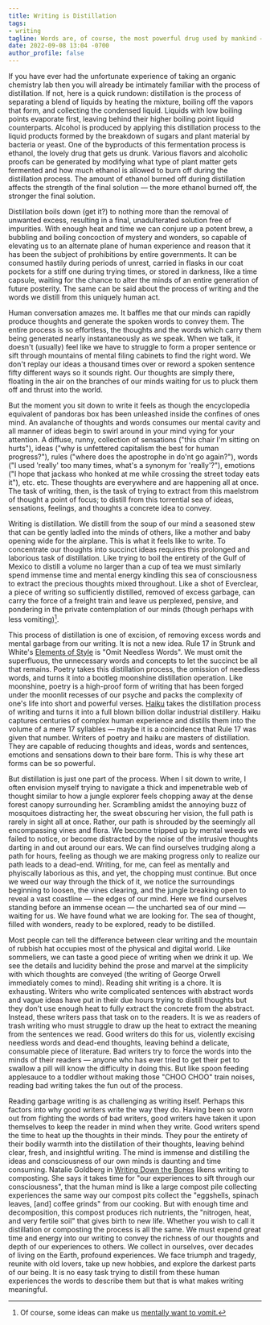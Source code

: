 ```yaml
---
title: Writing is Distillation
tags:
- writing
tagline: Words are, of course, the most powerful drug used by mankind — Rudyard Kipling
date: 2022-09-08 13:04 -0700
author_profile: false
---
```

If you have ever had the unfortunate experience of taking an organic chemistry lab then you will already be intimately familiar with the process of distillation. If not, here is a quick rundown: distillation is the process of separating a blend of liquids by heating the mixture, boiling off the vapors that form, and collecting the condensed liquid. Liquids with low boiling points evaporate first, leaving behind their higher boiling point liquid counterparts. Alcohol is produced by applying this distillation process to the liquid products formed by the breakdown of sugars and plant material by bacteria or yeast. One of the byproducts of this fermentation process is ethanol, the lovely drug that gets us drunk. Various flavors and alcoholic proofs can be generated by modifying what type of plant matter gets fermented and how much ethanol is allowed to burn off during the distillation process. The amount of ethanol burned off during distillation affects the strength of the final solution — the more ethanol burned off, the stronger the final solution. 

Distillation boils down (get it?) to nothing more than the removal of unwanted excess, resulting in a final, unadulterated solution free of impurities. With enough heat and time we can conjure up a potent brew, a bubbling and boiling concoction of mystery and wonders, so capable of elevating us to an alternate plane of human experience and reason that it has been the subject of prohibitions by entire governments. It can be consumed hastily during periods of unrest, carried in flasks in our coat pockets for a stiff one during trying times, or stored in darkness, like a time capsule, waiting for the chance to alter the minds of an entire generation of future posterity. The same can be said about the process of writing and the words we distill from this uniquely human act.

Human conversation amazes me. It baffles me that our minds can rapidly produce thoughts and generate the spoken words to convey them. The entire process is so effortless, the thoughts and the words which carry them being generated nearly instantaneously as we speak. When we talk, it doesn't (usually) feel like we have to struggle to form a proper sentence or sift through mountains of mental filing cabinets to find the right word. We don't replay our ideas a thousand times over or reword a spoken sentence fifty different ways so it sounds right. Our thoughts are simply there, floating in the air on the branches of our minds waiting for us to pluck them off and thrust into the world.  

But the moment you sit down to write it feels as though the encyclopedia equivalent of pandoras box has been unleashed inside the confines of ones mind. An avalanche of thoughts and words consumes our mental cavity and all manner of ideas begin to swirl around in your mind vying for your attention. A diffuse, runny, collection of sensations ("this chair I'm sitting on hurts"), ideas ("why is unfettered capitalism the best for human progress?"), rules ("where does the apostrophe in do'nt go again?"), words ("I used 'really' too many times, what's a synonym for 'really'?"), emotions ("I hope that jackass who honked at me while crossing the street today eats it"), etc. etc. These thoughts are everywhere and are happening all at once. The task of writing, then, is the task of trying to extract from this maelstrom of thought a point of focus; to distill from this torrential sea of ideas, sensations, feelings, and thoughts a concrete idea to convey. 

Writing is distillation. We distill from the soup of our mind a seasoned stew that can be gently ladled into the minds of others, like a mother and baby opening wide for the airplane. This is what it feels like to write. To concentrate our thoughts into succinct ideas requires this prolonged and laborious task of distillation. Like trying to boil the entirety of the Gulf of Mexico to distill a volume no larger than a cup of tea we must similarly spend immense time and mental energy kindling this sea of consciousness to extract the precious thoughts mixed throughout. Like a shot of Everclear, a piece of writing so sufficiently distilled, removed of excess garbage, can carry the force of a freight train and leave us perplexed, pensive, and pondering in the private contemplation of our minds (though perhaps with less vomiting)[^1]. 

This process of distillation is one of excision, of removing excess words and mental garbage from our writing. It is not a new idea. Rule 17 in Strunk and White's [Elements of Style][1] is "Omit Needless Words". We must omit the superfluous, the unnecessary words and concepts to let the succinct be all that remains. Poetry takes this distillation process, the omission of needless words, and turns it into a bootleg moonshine distillation operation. Like moonshine, poetry is a high-proof form of writing that has been forged under the moonlit recesses of our psyche and packs the complexity of one's life into short and powerful verses. [Haiku][2] takes the distillation process of writing and turns it into a full blown billion dollar industrial distillery. Haiku captures centuries of complex human experience and distills them into the volume of a mere 17 syllables — maybe it is a coincidence that Rule 17 was given that number. Writers of poetry and haiku are masters of distillation. They are capable of reducing thoughts and ideas, words and sentences, emotions and sensations down to their bare form. This is why these art forms can be so powerful.

But distillation is just one part of the process. When I sit down to write, I often envision myself trying to navigate a thick and impenetrable web of thought similar to how a jungle explorer feels chopping away at the dense forest canopy surrounding her. Scrambling amidst the annoying buzz of mosquitoes distracting her, the sweat obscuring her vision, the full path is rarely in sight all at once. Rather, our path is shrouded by the seemingly all encompassing vines and flora. We become tripped up by mental weeds we failed to notice, or become distracted by the noise of the intrusive thoughts darting in and out around our ears. We can find ourselves trudging along a path for hours, feeling as though we are making progress only to realize our path leads to a dead-end. Writing, for me, can feel as mentally and phyiscally laborious as this, and yet, the chopping must continue. But once we weed our way through the thick of it, we notice the surroundings beginning to loosen, the vines clearing, and the jungle breaking open to reveal a vast coastline — the edges of our mind. Here we find ourselves standing before an immense ocean — the uncharted sea of our mind — waiting for us. We have found what we are looking for. The sea of thought, filled with wonders, ready to be explored, ready to be distilled.

Most people can tell the difference between clear writing and the mountain of rubbish hat occupies most of the physical and digital world. Like sommeliers, we can taste a good piece of writing when we drink it up. We see the details and lucidity behind the prose and marvel at the simplicity with which thoughts are conveyed (the writing of George Orwell immediately comes to mind). Reading shit writing is a chore. It is exhausting. Writers who write complicated sentences with abstract words and vague ideas have put in their due hours trying to distill thoughts but they don't use enough heat to fully extract the concrete from the abstract. Instead, these writers pass that task on to the readers. It is we as readers of trash writing who must struggle to draw up the heat to extract the meaning from the sentences we read. Good writers do this for us, violently excising needless words and dead-end thoughts, leaving behind a delicate, consumable piece of literature. Bad writers try to force the words into the minds of their readers — anyone who has ever tried to get their pet to swallow a pill will know the difficulty in doing this. But like spoon feeding applesauce to a toddler without making those "CHOO CHOO" train noises, reading bad writing takes the fun out of the process.

Reading garbage writing is as challenging as writing itself. Perhaps this factors into why good writers write the way they do. Having been so worn out from fighting the words of bad writers, good writers have taken it upon themselves to keep the reader in mind when they write. Good writers spend the time to heat up the thoughts in their minds. They pour the entirety of their bodily warmth into the distillation of their thoughts, leaving behind clear, fresh, and insightful writing. The mind is immense and distilling the ideas and consciousness of our own minds is daunting and time consuming. Natalie Goldberg in [Writing Down the Bones][3] likens writing to composting. She says it takes time for "our experiences to sift through our consciousness", that the human mind is like a large compost pile collecting experiences the same way our compost pits collect the "eggshells, spinach leaves, [and] coffee grinds" from our cooking. But with enough time and decomposition, this compost produces rich nutrients, the "nitrogen, heat, and very fertile soil" that gives birth to new life. Whether you wish to call it distillation or composting the process is all the same. We must expend great time and energy into our writing to convey the richness of our thoughts and depth of our experiences to others. We collect in ourselves, over decades of living on the Earth, profound experiences. We face triumph and tragedy, reunite with old lovers, take up new hobbies, and explore the darkest parts of our being. It is no easy task trying to distill from these human experiences the words to describe them but that is what makes writing meaningful. 

[1]: https://simple.wikipedia.org/wiki/The_Elements_of_Style
[2]: https://en.wikipedia.org/wiki/Haiku
[3]: https://nataliegoldberg.com/books/writing-down-the-bones/ 
[^1]: Of course, some ideas can make us [mentally want to vomit.](https://www.youtube.com/watch?v=b9vWShsmE20) 
